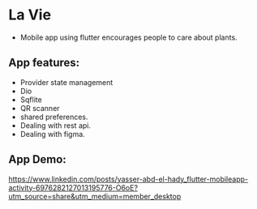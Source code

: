 # La Vie

* Mobile app using flutter encourages people to care about plants.

## App features:
* Provider state management
* Dio
* Sqflite
* QR scanner  
* shared preferences.
* Dealing with rest api.
* Dealing with figma.

## App Demo:
https://www.linkedin.com/posts/yasser-abd-el-hady_flutter-mobileapp-activity-6976282127013195776-O6oE?utm_source=share&utm_medium=member_desktop

